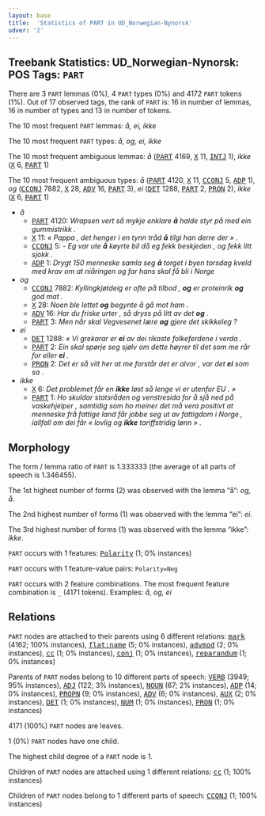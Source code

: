 ```yaml
---
layout: base
title:  'Statistics of PART in UD_Norwegian-Nynorsk'
udver: '2'
---
```


## Treebank Statistics: UD_Norwegian-Nynorsk: POS Tags: `PART`

There are 3 `PART` lemmas (0%), 4 `PART` types (0%) and 4172 `PART` tokens (1%).
Out of 17 observed tags, the rank of `PART` is: 16 in number of lemmas, 16 in number of types and 13 in number of tokens.

The 10 most frequent `PART` lemmas: <em>å, ei, ikke</em>

The 10 most frequent `PART` types:  <em>å, og, ei, ikke</em>

The 10 most frequent ambiguous lemmas: <em>å</em> (<tt><a href="no_nynorsk-pos-PART.html">PART</a></tt> 4169, <tt><a href="no_nynorsk-pos-X.html">X</a></tt> 11, <tt><a href="no_nynorsk-pos-INTJ.html">INTJ</a></tt> 1), <em>ikke</em> (<tt><a href="no_nynorsk-pos-X.html">X</a></tt> 6, <tt><a href="no_nynorsk-pos-PART.html">PART</a></tt> 1)

The 10 most frequent ambiguous types:  <em>å</em> (<tt><a href="no_nynorsk-pos-PART.html">PART</a></tt> 4120, <tt><a href="no_nynorsk-pos-X.html">X</a></tt> 11, <tt><a href="no_nynorsk-pos-CCONJ.html">CCONJ</a></tt> 5, <tt><a href="no_nynorsk-pos-ADP.html">ADP</a></tt> 1), <em>og</em> (<tt><a href="no_nynorsk-pos-CCONJ.html">CCONJ</a></tt> 7882, <tt><a href="no_nynorsk-pos-X.html">X</a></tt> 28, <tt><a href="no_nynorsk-pos-ADV.html">ADV</a></tt> 16, <tt><a href="no_nynorsk-pos-PART.html">PART</a></tt> 3), <em>ei</em> (<tt><a href="no_nynorsk-pos-DET.html">DET</a></tt> 1288, <tt><a href="no_nynorsk-pos-PART.html">PART</a></tt> 2, <tt><a href="no_nynorsk-pos-PRON.html">PRON</a></tt> 2), <em>ikke</em> (<tt><a href="no_nynorsk-pos-X.html">X</a></tt> 6, <tt><a href="no_nynorsk-pos-PART.html">PART</a></tt> 1)


* <em>å</em>
  * <tt><a href="no_nynorsk-pos-PART.html">PART</a></tt> 4120: <em>Wrapsen vert så mykje enklare <b>å</b> halde styr på med ein gummistrikk .</em>
  * <tt><a href="no_nynorsk-pos-X.html">X</a></tt> 11: <em>« Pappa , det henger i en tynn tråd <b>å</b> tilgi han derre der » .</em>
  * <tt><a href="no_nynorsk-pos-CCONJ.html">CCONJ</a></tt> 5: <em>- Eg var ute <b>å</b> køyrte bil då eg fekk beskjeden , og fekk litt sjokk .</em>
  * <tt><a href="no_nynorsk-pos-ADP.html">ADP</a></tt> 1: <em>Drygt 150 menneske samla seg <b>å</b> torget i byen torsdag kveld med krav om at niåringen og far hans skal få bli i Norge</em>
* <em>og</em>
  * <tt><a href="no_nynorsk-pos-CCONJ.html">CCONJ</a></tt> 7882: <em>Kyllingkjøtdeig er ofte på tilbod , <b>og</b> er proteinrik <b>og</b> god mat .</em>
  * <tt><a href="no_nynorsk-pos-X.html">X</a></tt> 28: <em>Noen ble lettet <b>og</b> begynte å gå mot ham .</em>
  * <tt><a href="no_nynorsk-pos-ADV.html">ADV</a></tt> 16: <em>Har du friske urter , så dryss på litt av det <b>og</b> .</em>
  * <tt><a href="no_nynorsk-pos-PART.html">PART</a></tt> 3: <em>Men når skal Vegvesenet lære <b>og</b> gjere det skikkeleg ?</em>
* <em>ei</em>
  * <tt><a href="no_nynorsk-pos-DET.html">DET</a></tt> 1288: <em>« Vi grekarar er <b>ei</b> av dei rikaste folkeferdene i verda .</em>
  * <tt><a href="no_nynorsk-pos-PART.html">PART</a></tt> 2: <em>Ein skal spørje seg sjølv om dette høyrer til det som me rår for eller <b>ei</b> .</em>
  * <tt><a href="no_nynorsk-pos-PRON.html">PRON</a></tt> 2: <em>Det er så vilt her at me forstår det er alvor , var det <b>ei</b> som sa .</em>
* <em>ikke</em>
  * <tt><a href="no_nynorsk-pos-X.html">X</a></tt> 6: <em>Det problemet får en <b>ikke</b> løst så lenge vi er utenfor EU . »</em>
  * <tt><a href="no_nynorsk-pos-PART.html">PART</a></tt> 1: <em>Ho skuldar statsråden og venstresida for å sjå ned på vaskehjelper , samtidig som ho meiner det må vera positivt at menneske frå fattige land får jobbe seg ut av fattigdom i Norge , iallfall om dei får « lovlig og <b>ikke</b> tariffstridig lønn » .</em>

## Morphology

The form / lemma ratio of `PART` is 1.333333 (the average of all parts of speech is 1.346455).

The 1st highest number of forms (2) was observed with the lemma “å”: <em>og, å</em>.

The 2nd highest number of forms (1) was observed with the lemma “ei”: <em>ei</em>.

The 3rd highest number of forms (1) was observed with the lemma “ikke”: <em>ikke</em>.

`PART` occurs with 1 features: <tt><a href="no_nynorsk-feat-Polarity.html">Polarity</a></tt> (1; 0% instances)

`PART` occurs with 1 feature-value pairs: `Polarity=Neg`

`PART` occurs with 2 feature combinations.
The most frequent feature combination is `_` (4171 tokens).
Examples: <em>å, og, ei</em>


## Relations

`PART` nodes are attached to their parents using 6 different relations: <tt><a href="no_nynorsk-dep-mark.html">mark</a></tt> (4162; 100% instances), <tt><a href="no_nynorsk-dep-flat-name.html">flat:name</a></tt> (5; 0% instances), <tt><a href="no_nynorsk-dep-advmod.html">advmod</a></tt> (2; 0% instances), <tt><a href="no_nynorsk-dep-cc.html">cc</a></tt> (1; 0% instances), <tt><a href="no_nynorsk-dep-conj.html">conj</a></tt> (1; 0% instances), <tt><a href="no_nynorsk-dep-reparandum.html">reparandum</a></tt> (1; 0% instances)

Parents of `PART` nodes belong to 10 different parts of speech: <tt><a href="no_nynorsk-pos-VERB.html">VERB</a></tt> (3949; 95% instances), <tt><a href="no_nynorsk-pos-ADJ.html">ADJ</a></tt> (122; 3% instances), <tt><a href="no_nynorsk-pos-NOUN.html">NOUN</a></tt> (67; 2% instances), <tt><a href="no_nynorsk-pos-ADP.html">ADP</a></tt> (14; 0% instances), <tt><a href="no_nynorsk-pos-PROPN.html">PROPN</a></tt> (9; 0% instances), <tt><a href="no_nynorsk-pos-ADV.html">ADV</a></tt> (6; 0% instances), <tt><a href="no_nynorsk-pos-AUX.html">AUX</a></tt> (2; 0% instances), <tt><a href="no_nynorsk-pos-DET.html">DET</a></tt> (1; 0% instances), <tt><a href="no_nynorsk-pos-NUM.html">NUM</a></tt> (1; 0% instances), <tt><a href="no_nynorsk-pos-PRON.html">PRON</a></tt> (1; 0% instances)

4171 (100%) `PART` nodes are leaves.

1 (0%) `PART` nodes have one child.

The highest child degree of a `PART` node is 1.

Children of `PART` nodes are attached using 1 different relations: <tt><a href="no_nynorsk-dep-cc.html">cc</a></tt> (1; 100% instances)

Children of `PART` nodes belong to 1 different parts of speech: <tt><a href="no_nynorsk-pos-CCONJ.html">CCONJ</a></tt> (1; 100% instances)

